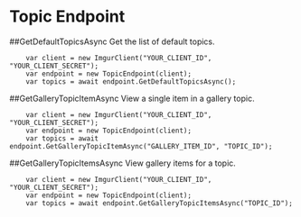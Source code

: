 # Topic Endpoint

##GetDefaultTopicsAsync
Get the list of default topics.

		var client = new ImgurClient("YOUR_CLIENT_ID", "YOUR_CLIENT_SECRET");
		var endpoint = new TopicEndpoint(client);
		var topics = await endpoint.GetDefaultTopicsAsync();

##GetGalleryTopicItemAsync
View a single item in a gallery topic.

		var client = new ImgurClient("YOUR_CLIENT_ID", "YOUR_CLIENT_SECRET");
		var endpoint = new TopicEndpoint(client);
		var topics = await endpoint.GetGalleryTopicItemAsync("GALLERY_ITEM_ID", "TOPIC_ID");

##GetGalleryTopicItemsAsync
View gallery items for a topic.

		var client = new ImgurClient("YOUR_CLIENT_ID", "YOUR_CLIENT_SECRET");
		var endpoint = new TopicEndpoint(client);
		var topics = await endpoint.GetGalleryTopicItemsAsync("TOPIC_ID");